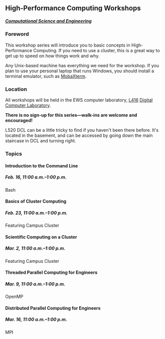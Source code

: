 ## High-Performance Computing Workshops
##### [Computational Science and Engineering](http://cse.illinois.edu/)

### Foreword

This workshop series will introduce you to basic concepts in High-Performance Computing.  If you need to use a cluster, this is a great way to get up to speed on how things work and why.

Any Unix-based machine has everything we need for the workshop. If you plan to use your personal laptop that runs Windows, you should install a terminal emulator, such as [MobaXterm](http://mobaxterm.mobatek.net/).


### Location

All workshops will be held in the EWS computer laboratory, [L416](http://ada.fs.illinois.edu/0210PLANB.html) [Digital Computer Laboratory](http://ada.fs.illinois.edu/0210.html).

**There is no sign-up for this series—walk-ins are welcome and encouraged!**

L520 DCL can be a little tricky to find if you haven't been there before. It's located in the basement, and can be accessed by going down the main staircase in DCL and turning right.


### Topics

#### Introduction to the Command Line
##### Feb. 16, 11:00 a.m.–1:00 p.m.

Bash

#### Basics of Cluster Computing
##### Feb. 23, 11:00 a.m.–1:00 p.m.

Featuring Campus Cluster

#### Scientific Computing on a Cluster
##### Mar. 2, 11:00 a.m.–1:00 p.m.

Featuring Campus Cluster

#### Threaded Parallel Computing for Engineers
##### Mar. 9, 11:00 a.m.–1:00 p.m.

OpenMP

#### Distributed Parallel Computing for Engineers
##### Mar. 16, 11:00 a.m.–1:00 p.m.

MPI

